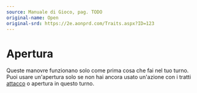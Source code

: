 ```yaml
---
source: Manuale di Gioco, pag. TODO
original-name: Open
original-srd: https://2e.aonprd.com/Traits.aspx?ID=123
---
```


# Apertura

Queste manovre funzionano solo come prima cosa che fai nel tuo turno. Puoi usare
un'apertura solo se non hai ancora usato un'azione con i tratti
[attacco](/tratti/attacco) o apertura in questo turno.
